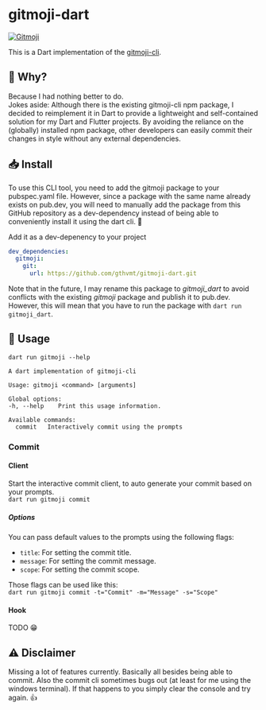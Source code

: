 # gitmoji-dart
<a href="https://gitmoji.dev">
  <img
    src="https://img.shields.io/badge/gitmoji-%20😜%20😍-FFDD67.svg?style=flat-square"
    alt="Gitmoji"
  />
</a>

This is a Dart implementation of the [gitmoji-cli](https://github.com/carloscuesta/gitmoji-cli).

## 🤔 Why?
Because I had nothing better to do. \
Jokes aside: Although there is the existing gitmoji-cli npm package, I decided to reimplement it in Dart to provide a lightweight and self-contained solution for my Dart and Flutter projects. By avoiding the reliance on the (globally) installed npm package, other developers can easily commit their changes in style without any external dependencies.

## 📥 Install
To use this CLI tool, you need to add the gitmoji package to your pubspec.yaml file. However, since a package with the same name already exists on pub.dev, you will need to manually add the package from this GitHub repository as a dev-dependency instead of being able to conveniently install it using the dart cli. 🥲

Add it as a dev-depenency to your project
```yaml
dev_dependencies:
  gitmoji:
    git:
      url: https://github.com/gthvmt/gitmoji-dart.git
```
Note that in the future, I may rename this package to *gitmoji_dart* to avoid conflicts with the existing *gitmoji* package and publish it to pub.dev. However, this will mean that you have to run the package with `dart run gitmoji_dart`.

<!-- The following is only relevant once the package was published to pub.dev:
or install it globaly \
`dart pub global activate gitmoji_dart`
-->
## 📝 Usage
<!-- The following is only relevant once the package was published to pub.dev:
If you installed this package globally you can ommit the ``dart run`` infront of the commands\ -->
`dart run gitmoji --help`
```
A dart implementation of gitmoji-cli

Usage: gitmoji <command> [arguments]

Global options:
-h, --help    Print this usage information.

Available commands:
  commit   Interactively commit using the prompts
```

### Commit
#### Client
Start the interactive commit client, to auto generate your commit based on your prompts. \
`dart run gitmoji commit`

##### Options
You can pass default values to the prompts using the following flags:
- `title`: For setting the commit title.
- `message`: For setting the commit message.
- `scope`: For setting the commit scope.

Those flags can be used like this:\
`dart run gitmoji commit -t="Commit" -m="Message" -s="Scope"`

#### Hook
TODO 😁

## ⚠️ Disclaimer
Missing a lot of features currently. Basically all besides being able to commit. Also the commit cli sometimes bugs out (at least for me using the windows terminal). If that happens to you simply clear the console and try again. 👍